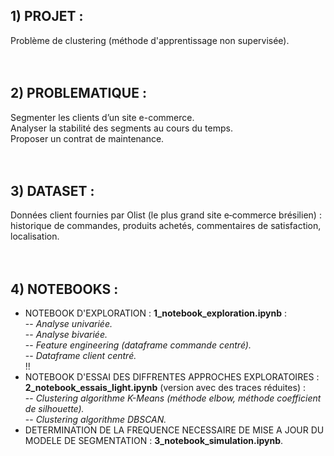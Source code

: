 ## 1) PROJET :
Problème de clustering (méthode d'apprentissage non supervisée).
<br/>
<br/>
<br/>
## 2) PROBLEMATIQUE : 
Segmenter les clients d’un site e-commerce.<br/>
Analyser la stabilité des segments au cours du temps.<br/>
Proposer un contrat de maintenance.
<br/>
<br/>
<br/>
## 3) DATASET :
Données client fournies par Olist (le plus grand site e‑commerce brésilien) : historique de commandes, produits achetés, commentaires de satisfaction, localisation.
<br/>
<br/>
<br/>
## 4) NOTEBOOKS :
- NOTEBOOK D'EXPLORATION : **1_notebook_exploration.ipynb** :<br/>
-- *Analyse univariée.*<br/>
-- *Analyse bivariée.*<br/>
-- *Feature engineering (dataframe commande centré).*<br/>
-- *Dataframe client centré.*<br/> !!
- NOTEBOOK D'ESSAI DES DIFFRENTES APPROCHES EXPLORATOIRES : **2_notebook_essais_light.ipynb** (version avec des traces réduites) : <br/>
-- *Clustering algorithme K-Means (méthode elbow, méthode coefficient de silhouette).*<br/>
-- *Clustering algorithme DBSCAN.*<br/>
- DETERMINATION DE LA FREQUENCE NECESSAIRE DE MISE A JOUR DU MODELE DE SEGMENTATION : **3_notebook_simulation.ipynb**.